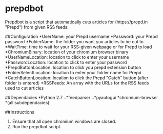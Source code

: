# prepdbot
Prepdbot is a script that automatically cuts articles for (https://prepd.in "Prepd") from given RSS feeds.

##Configuration
*UserName: your Prepd username
*Password: your Prepd password
*FolderName: the folder you want you articles to be cut to
*WaitTime: time to wait for your RSS-given webpage or for Prepd to load
*ChromiumBinary: location of your chromium browser binary
*UserNameLocation: location to click to enter your username
*PasswordLocation: location to click to enter your password
*PrepdButtonLocation: location to click you prepd extension button
*FolderSelectLocation: location to enter your folder name for Prepd
*CatchButtonLocation: location to click the Prepd "Catch" button (after folder is entered)
*RSSFeeds: An array with the URLs for the RSS feeds used to cut articles

##Dependacies
*Python 2.7
..*feedparser
..*pyautogui
*chromium-browser
*(all subdependacies)

##Instructions
1. Ensure that all open chromium windows are closed.
2. Run the prepdbot script.

